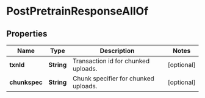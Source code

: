 

# PostPretrainResponseAllOf


## Properties

| Name | Type | Description | Notes |
|------------ | ------------- | ------------- | -------------|
|**txnId** | **String** | Transaction id for chunked uploads. |  [optional] |
|**chunkspec** | **String** | Chunk specifier for chunked uploads. |  [optional] |



